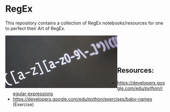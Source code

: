 # RegEx
This repository contains a collection of RegEx notebooks/resources for one to perfect their Art of RegEx.
<body>
<img src="regexphotography.jpg"
     alt="Markdown Monster icon"
     width= 70%
     height= auto
     style="float: left; margin-right: 0px;"/>
<br> <br />
<br> <br />
</body>

## Resources:
- https://developers.google.com/edu/python/regular-expressions
- https://developers.google.com/edu/python/exercises/baby-names (Exercise)

<!---[](regexphotography.jpg)--->

